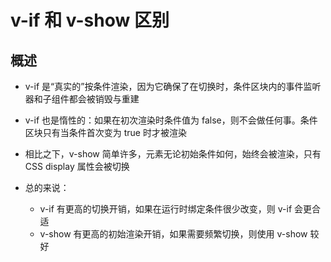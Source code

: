 # v-if 和 v-show 区别

## 概述

+ v-if 是“真实的”按条件渲染，因为它确保了在切换时，条件区块内的事件监听器和子组件都会被销毁与重建

+ v-if 也是惰性的：如果在初次渲染时条件值为 false，则不会做任何事。条件区块只有当条件首次变为 true 时才被渲染

+ 相比之下，v-show 简单许多，元素无论初始条件如何，始终会被渲染，只有 CSS display 属性会被切换

+ 总的来说：

  + v-if 有更高的切换开销，如果在运行时绑定条件很少改变，则 v-if 会更合适
  + v-show 有更高的初始渲染开销，如果需要频繁切换，则使用 v-show 较好
